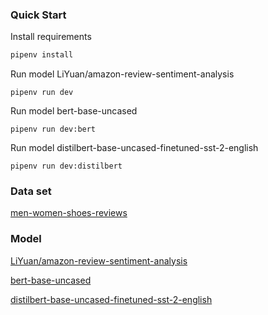 ### Quick Start

Install requirements

```bash
pipenv install
```

Run model LiYuan/amazon-review-sentiment-analysis

```
pipenv run dev
```

Run model bert-base-uncased

```
pipenv run dev:bert
```

Run model distilbert-base-uncased-finetuned-sst-2-english

```
pipenv run dev:distilbert
```

### Data set

[men-women-shoes-reviews](https://www.kaggle.com/datasets/daishinkan002/men-women-shoes-reviews/data)

### Model

[LiYuan/amazon-review-sentiment-analysis](https://huggingface.co/LiYuan/amazon-review-sentiment-analysis)

[bert-base-uncased](https://huggingface.co/bert-base-uncased)

[distilbert-base-uncased-finetuned-sst-2-english](https://huggingface.co/distilbert-base-uncased-finetuned-sst-2-english)
